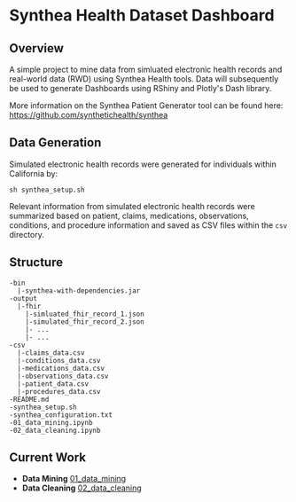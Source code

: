 # Synthea Health Dataset Dashboard

## Overview
A simple project to mine data from simluated electronic health records and real-world data (RWD) using Synthea Health tools. Data will subsequently be used to generate Dashboards using RShiny and Plotly's Dash library.

More information on the Synthea Patient Generator tool can be found here: https://github.com/synthetichealth/synthea

## Data Generation
Simulated electronic health records were generated for individuals within California by:

```
sh synthea_setup.sh
```

Relevant information from simulated electronic health records were summarized based on patient, claims, medications, observations, conditions, and procedure information and saved as CSV files within the `csv` directory.

## Structure
```
-bin
  |-synthea-with-dependencies.jar
-output
  |-fhir
    |-simluated_fhir_record_1.json
    |-simulated_fhir_record_2.json
    |- ...
    |- ...
-csv
  |-claims_data.csv
  |-conditions_data.csv
  |-medications_data.csv
  |-observations_data.csv
  |-patient_data.csv
  |-procedures_data.csv
-README.md
-synthea_setup.sh
-synthea_configuration.txt
-01_data_mining.ipynb
-02_data_cleaning.ipynb
```

## Current Work
- **Data Mining** [01_data_mining](01_data_mining.ipynb)
- **Data Cleaning** [02_data_cleaning](02_data_cleaning.ipynb)
